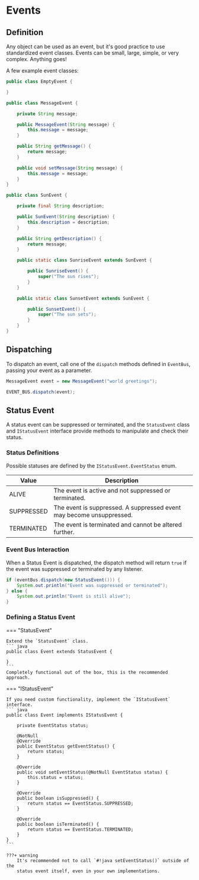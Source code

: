 # Events

## Definition

Any object can be used as an event, but it's good practice to use standardized
event classes. Events can be small, large, simple, or very complex. Anything
goes!

A few example event classes:

```java
public class EmptyEvent {

}
```

```java
public class MessageEvent {

    private String message;

    public MessageEvent(String message) {
        this.message = message;
    }

    public String getMessage() {
        return message;
    }

    public void setMessage(String message) {
        this.message = message;
    }
}
```

```java
public class SunEvent {

    private final String description;

    public SunEvent(String description) {
        this.description = description;
    }

    public String getDescription() {
        return message;
    }

    public static class SunriseEvent extends SunEvent {

        public SunriseEvent() {
            super("The sun rises");
        }
    }

    public static class SunsetEvent extends SunEvent {

        public SunsetEvent() {
            super("The sun sets");
        }
    }
}
```

## Dispatching

To dispatch an event, call one of the `dispatch` methods defined in `EventBus`,
passing your event as a parameter.

``` java
MessageEvent event = new MessageEvent("world greetings");

EVENT_BUS.dispatch(event);
```

## Status Event

A status event can be suppressed or terminated, and the `StatusEvent` class and
`IStatusEvent` interface provide methods to manipulate and check their status.

### Status Definitions

Possible statuses are defined by the `IStatusEvent.EventStatus` enum.

| Value      | Description                                                          |
|------------|----------------------------------------------------------------------|
| ALIVE      | The event is active and not suppressed or terminated.                |
| SUPPRESSED | The event is suppressed. A suppressed event may become unsuppressed. |
| TERMINATED | The event is terminated and cannot be altered further.               |

### Event Bus Interaction

When a Status Event is dispatched, the dispatch method will return `true` if
the event was suppressed or terminated by any listener.

``` java
if (eventBus.dispatch(new StatusEvent())) {
    System.out.println("Event was suppressed or terminated");
} else {
    System.out.println("Event is still alive");
}
```

### Defining a Status Event

=== "StatusEvent"

    Extend the `StatusEvent` class.
    ``` java
    public class Event extends StatusEvent {
        
    }
    ```
    Completely functional out of the box, this is the recommended approach.

=== "IStatusEvent"

    If you need custom functionality, implement the `IStatusEvent` interface.
    ``` java
    public class Event implements IStatusEvent {
        
        private EventStatus status;
        
        @NotNull
        @Override
        public EventStatus getEventStatus() {
            return status;
        }

        @Override
        public void setEventStatus(@NotNull EventStatus status) {
            this.status = status;
        }

        @Override
        public boolean isSuppressed() {
            return status == EventStatus.SUPPRESSED;
        }

        @Override
        public boolean isTerminated() {
            return status == EventStatus.TERMINATED;
        }
    }
    ```

    ???+ warning
        It's recommended not to call `#!java setEventStatus()` outside of the 
        status event itself, even in your own implementations.
